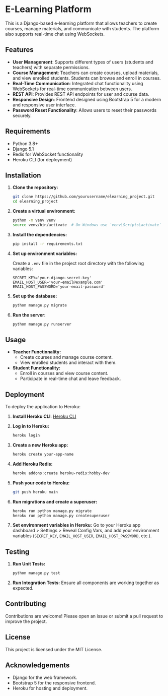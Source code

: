 # E-Learning Platform

This is a Django-based e-learning platform that allows teachers to create courses, manage materials, and communicate with students. The platform also supports real-time chat using WebSockets.

## Features

- **User Management**: Supports different types of users (students and teachers) with separate permissions.
- **Course Management**: Teachers can create courses, upload materials, and view enrolled students. Students can browse and enroll in courses.
- **Real-Time Communication**: Integrated chat functionality using WebSockets for real-time communication between users.
- **REST API**: Provides REST API endpoints for user and course data.
- **Responsive Design**: Frontend designed using Bootstrap 5 for a modern and responsive user interface.
- **Password Reset Functionality**: Allows users to reset their passwords securely.

## Requirements

- Python 3.8+
- Django 5.1
- Redis for WebSocket functionality
- Heroku CLI (for deployment)

## Installation

1. **Clone the repository:**

    ```bash
    git clone https://github.com/yourusername/elearning_project.git
    cd elearning_project
    ```

2. **Create a virtual environment:**

    ```bash
    python -m venv venv
    source venv/bin/activate  # On Windows use `venv\Scripts\activate`
    ```

3. **Install the dependencies:**

    ```bash
    pip install -r requirements.txt
    ```

4. **Set up environment variables:**

   Create a `.env` file in the project root directory with the following variables:

    ```env
    SECRET_KEY='your-django-secret-key'
    EMAIL_HOST_USER='your-email@example.com'
    EMAIL_HOST_PASSWORD='your-email-password'
    ```

5. **Set up the database:**

    ```bash
    python manage.py migrate
    ```

6. **Run the server:**

    ```bash
    python manage.py runserver
    ```

## Usage

- **Teacher Functionality:**
  - Create courses and manage course content.
  - View enrolled students and interact with them.
- **Student Functionality:**
  - Enroll in courses and view course content.
  - Participate in real-time chat and leave feedback.

## Deployment

To deploy the application to Heroku:

1. **Install Heroku CLI**: [Heroku CLI](https://devcenter.heroku.com/articles/heroku-cli)

2. **Log in to Heroku:**

    ```bash
    heroku login
    ```

3. **Create a new Heroku app:**

    ```bash
    heroku create your-app-name
    ```

4. **Add Heroku Redis:**

    ```bash
    heroku addons:create heroku-redis:hobby-dev
    ```

5. **Push your code to Heroku:**

    ```bash
    git push heroku main
    ```

6. **Run migrations and create a superuser:**

    ```bash
    heroku run python manage.py migrate
    heroku run python manage.py createsuperuser
    ```

7. **Set environment variables in Heroku:**
   Go to your Heroku app dashboard > Settings > Reveal Config Vars, and add your environment variables (`SECRET_KEY`, `EMAIL_HOST_USER`, `EMAIL_HOST_PASSWORD`, etc.).

## Testing

1. **Run Unit Tests:**

    ```bash
    python manage.py test
    ```

2. **Run Integration Tests:**
   Ensure all components are working together as expected.

## Contributing

Contributions are welcome! Please open an issue or submit a pull request to improve the project.

## License

This project is licensed under the MIT License.

## Acknowledgements

- Django for the web framework.
- Bootstrap 5 for the responsive frontend.
- Heroku for hosting and deployment.

